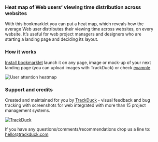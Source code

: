### Heat map of Web users’ viewing time distribution across websites 
With this bookmarklet you can put a heat map, which reveals how the average Web user distributes their viewing time across websites, on every website. It’s useful for web project managers and designers who are starting a landing page and deciding its layout.

### How it works
[Install bookmarklet](http://trackduck.github.io/attention-map/) launch it on any page, image or mock-up of your next landing page (you can upload images with TrackDuck) or check [example](http://trackduck.github.io/attention-map/examples) 

![User attention heatmap](https://hsto.org/files/fcc/59c/9cd/fcc59c9cd9fb4a5bafa1c9e5d54e252a.png)

### Support and credits
Created and maintained for you by [TrackDuck](https://trackduck.com) - visual feedback and bug tracking with screenshots for web integrated with more than 15 project management systems.

[![TrackDuck](http://trackduck.github.io/attention-map/images/td.png)](https://trackduck.com)

If you have any questions/comments/recommendations drop us a line to: hello@trackduck.com
